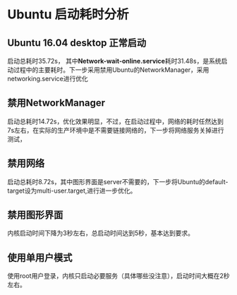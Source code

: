 # Ubuntu 启动耗时分析

## Ubuntu 16.04 desktop 正常启动

启动总耗时35.72s， 其中**Network-wait-online.service**耗时31.48s，是系统启动过程中的主要耗时。下一步采用禁用Ubuntu的NetworkManager，采用networking.service进行优化

## 禁用NetworkManager

启动总耗时14.72s，优化效果明显，不过，在启动过程中，网络的耗时任然达到7s左右，在实际的生产环境中是不需要链接网络的，下一步将网络服务关掉进行测试，

## 禁用网络

启动总耗时8.72s，其中图形界面是server不需要的，下一步将Ubuntu的default-target设为multi-user.target,进行进一步优化。

## 禁用图形界面

内核启动时间下降为3秒左右，总启动时间达到5秒，基本达到要求。

## 使用单用户模式

使用root用户登录，内核只启动必要服务（具体哪些没注意），启动时间大概在2秒左右。
